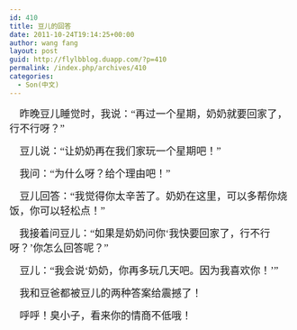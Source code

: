 ```yaml
---
id: 410
title: 豆儿的回答
date: 2011-10-24T19:14:25+00:00
author: wang fang
layout: post
guid: http://flylbblog.duapp.com/?p=410
permalink: /index.php/archives/410
categories:
  - Son(中文)
---
```

<span style="font-family: 楷体_GB2312;font-size: large">    昨晚豆儿睡觉时，我说：“再过一个星期，奶奶就要回家了，行不行呀？”</span>

<span style="font-family: 楷体_GB2312;font-size: large">    豆儿说：“让奶奶再在我们家玩一个星期吧！”</span>

<span style="font-family: 楷体_GB2312;font-size: large">    我问：“为什么呀？给个理由吧！”</span>

<span style="font-family: 楷体_GB2312;font-size: large">    豆儿回答：“我觉得你太辛苦了。奶奶在这里，可以多帮你烧饭，你可以轻松点！”</span>

<span style="font-family: 楷体_GB2312;font-size: large">   </span> <span style="font-family: 楷体_GB2312;font-size: large">我接着问豆儿：“如果是奶奶问你‘我快要回家了，行不行呀？’你怎么回答呢？”</span>

<span style="font-family: 楷体_GB2312;font-size: large">    豆儿：“我会说‘奶奶，你再多玩几天吧。因为我喜欢你！’”</span>

<span style="font-family: 楷体_GB2312;font-size: large">    我和豆爸都被豆儿的两种答案给震撼了！</span>

<span style="font-family: 楷体_GB2312;font-size: large">    呼呼！臭小子，看来你的情商不低哦！</span>